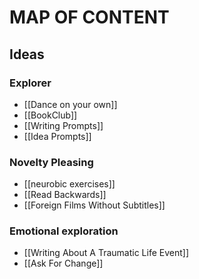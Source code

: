 # MAP OF CONTENT

## Ideas
### Explorer
- [[Dance on your own]]
- [[BookClub]]
- [[Writing Prompts]]
- [[Idea Prompts]]
### Novelty Pleasing
- [[neurobic exercises]]
- [[Read Backwards]]
- [[Foreign Films Without Subtitles]]
### Emotional exploration
- [[Writing About A Traumatic Life Event]]
- [[Ask For Change]]
